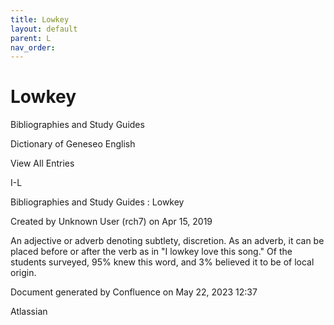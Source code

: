 ```yaml
---
title: Lowkey
layout: default
parent: L
nav_order:
---
```


# Lowkey

Bibliographies and Study Guides

Dictionary of Geneseo English

View All Entries

I-L

Bibliographies and Study Guides : Lowkey

Created by  Unknown User (rch7) on Apr 15, 2019

An adjective or adverb denoting subtlety, discretion. As an adverb, it can be placed before or after the verb as in &quot;I lowkey love this song.&quot; Of the students surveyed, 95% knew this word, and 3% believed it to be of local origin.

Document generated by Confluence on May 22, 2023 12:37

Atlassian
